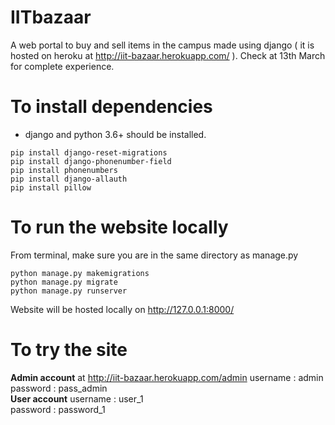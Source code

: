 # IITbazaar
A web portal to buy and sell items in the campus made using django ( it is hosted on heroku at http://iit-bazaar.herokuapp.com/ ). Check at 13th March for complete experience.
# To install dependencies
* django and python 3.6+ should be installed.
```
pip install django-reset-migrations
pip install django-phonenumber-field
pip install phonenumbers
pip install django-allauth
pip install pillow
```
# To run the website locally
From terminal, make sure you are in the same directory as manage.py
```
python manage.py makemigrations
python manage.py migrate
python manage.py runserver
```
Website will be hosted locally on http://127.0.0.1:8000/
# To try the site
**Admin account** at http://iit-bazaar.herokuapp.com/admin
username : admin   
password : pass_admin    
**User account**
username : user_1    
password : password_1   
